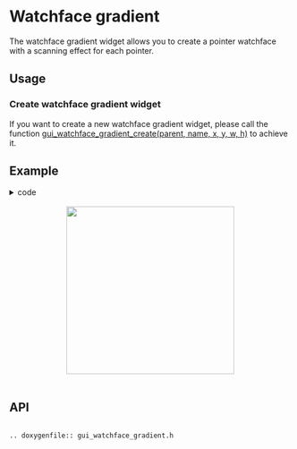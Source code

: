 # Watchface gradient

The watchface gradient widget allows you to create a pointer watchface with a scanning effect for each pointer.

## Usage

### Create watchface gradient widget

If you want to create a new watchface gradient widget, please call the function [gui_watchface_gradient_create(parent, name, x, y, w, h)](#gui_watchface_gradient_create) to achieve it.

## Example

<details> <summary>code</summary>

```eval_rst
.. literalinclude:: ../../../gui_engine/example/screen_448_368/app_ct_clock.c
   :language: c
   :start-after: /* watchface_watch_gradient_spot demo start*/
   :end-before: /* watchface_watch_gradient_spot demo end*/

.. literalinclude:: ../../../gui_engine/example/screen_448_368/app_tablist.c
   :language: c
   :start-after: /* watchface start*/
   :end-before: /* watchface end*/

.. literalinclude:: ../../../gui_engine/example/screen_448_368/app_ct_clock.c
   :language: c
   :start-after: /* callback_touch_long start*/
   :end-before: /* callback_touch_long end*/

.. literalinclude:: ../../../gui_engine/example/screen_448_368/app_ct_clock.c
   :language: c
   :start-after: /* page_ct_clock start*/
   :end-before: /* page_ct_clock end*/
```

</details>

<br>
<div style="text-align: center"><img src="https://foruda.gitee.com/images/1699931787525761928/f8a2202f_10641540.png" width = "300" /></div>
<br>

<span id = "gui_watchface_gradient_create">

## API

</span>

```eval_rst

.. doxygenfile:: gui_watchface_gradient.h

```
